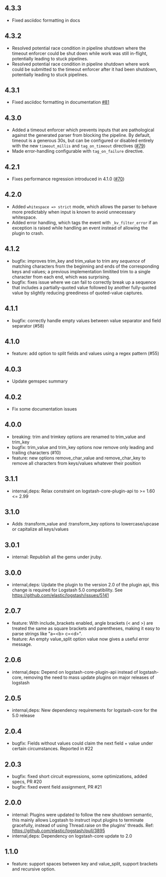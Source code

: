 ## 4.3.3
 - Fixed asciidoc formatting in docs

## 4.3.2
 - Resolved potential race condition in pipeline shutdown where the timeout enforcer could be shut down while work was still in-flight, potentially leading to stuck pipelines.
 - Resolved potential race condition in pipeline shutdown where work could be submitted to the timeout enforcer after it had been shutdown, potentially leading to stuck pipelines.

## 4.3.1
 - Fixed asciidoc formatting in documentation [#81](https://github.com/logstash-plugins/logstash-filter-kv/pull/81)

## 4.3.0
 - Added a timeout enforcer which prevents inputs that are pathological against the generated parser from blocking
   the pipeline. By default, timeout is a generous 30s, but can be configured or disabled entirely with the new
   `timeout_millis` and `tag_on_timeout` directives ([#79](https://github.com/logstash-plugins/logstash-filter-kv/pull/79))
 - Made error-handling configurable with `tag_on_failure` directive.

## 4.2.1
 - Fixes performance regression introduced in 4.1.0 ([#70](https://github.com/logstash-plugins/logstash-filter-kv/issues/70))

## 4.2.0
 - Added `whitespace => strict` mode, which allows the parser to behave more predictably when input is known to avoid unnecessary whitespace.
 - Added error handling, which tags the event with `_kv_filter_error` if an exception is raised while handling an event instead of allowing the plugin to crash.

## 4.1.2
  - bugfix: improves trim_key and trim_value to trim any _sequence_ of matching characters from the beginning and ends of the corresponding keys and values; a previous implementation limitited trim to a single character from each end, which was surprising.
  - bugfix: fixes issue where we can fail to correctly break up a sequence that includes a partially-quoted value followed by another fully-quoted value by slightly reducing greediness of quoted-value captures.

## 4.1.1
  - bugfix: correctly handle empty values between value separator and field separator (#58)

## 4.1.0
  - feature: add option to split fields and values using a regex pattern (#55)

## 4.0.3
  - Update gemspec summary

## 4.0.2
  - Fix some documentation issues

## 4.0.0
  - breaking: trim and trimkey options are renamed to trim_value and trim_key
  - bugfix: trim_value and trim_key options now remove only leading and trailing characters (#10)
  - feature: new options remove_char_value and remove_char_key to remove all characters from keys/values whatever their position

## 3.1.1
  - internal,deps: Relax constraint on logstash-core-plugin-api to >= 1.60 <= 2.99

## 3.1.0
  - Adds :transform_value and :transform_key options to lowercase/upcase or capitalize all keys/values
## 3.0.1
 - internal: Republish all the gems under jruby.

## 3.0.0
 - internal,deps: Update the plugin to the version 2.0 of the plugin api, this change is required for Logstash 5.0 compatibility. See https://github.com/elastic/logstash/issues/5141

## 2.0.7
 - feature: With include_brackets enabled, angle brackets (\< and \>) are treated the same as square brackets and parentheses, making it easy to parse strings like "a=\<b\> c=\<d\>".
 - feature: An empty value_split option value now gives a useful error message.

## 2.0.6
 - internal,deps: Depend on logstash-core-plugin-api instead of logstash-core, removing the need to mass update plugins on major releases of logstash

## 2.0.5
 - internal,deps: New dependency requirements for logstash-core for the 5.0 release

## 2.0.4
 - bugfix: Fields without values could claim the next field + value under certain circumstances. Reported in #22

## 2.0.3
 - bugfix: fixed short circuit expressions, some optimizations, added specs, PR #20
 - bugfix: fixed event field assignment, PR #21

## 2.0.0
 - internal: Plugins were updated to follow the new shutdown semantic, this mainly allows Logstash to instruct input plugins to terminate gracefully,
   instead of using Thread.raise on the plugins' threads. Ref: https://github.com/elastic/logstash/pull/3895
 - internal,deps: Dependency on logstash-core update to 2.0

## 1.1.0
 - feature: support spaces between key and value_split,
   support brackets and recursive option.
